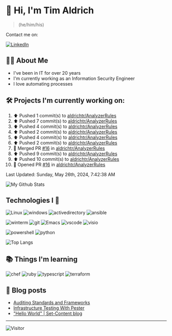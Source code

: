 # 👋 Hi, I'm Tim Aldrich

> (he/him/his)

Contact me on:

<a href="https://www.linkedin.com/in/timothy-r-aldrich/?lipi=urn%3Ali%3Apage%3Ad_flagship3_feed%3BMS0i193dS%2Fi6SvBKYxyEnQ%3D%3D">![LinkedIn](https://img.shields.io/badge/LinkedIn-0077B5?style=for-the-badge&logo=linkedin&logoColor=white)</a>



## 👩‍💻 About Me

- I've been in IT for over 20 years
- I'm currently working as an Information Security Engineer
- I love automating processes

## 🛠️ Projects I'm currently working on:


<!--RECENT_ACTIVITY:start-->
1. ⬆️ Pushed 1 commit(s) to [aldrichtr/AnalyzerRules](https://github.com/aldrichtr/AnalyzerRules)<br>
2. ⬆️ Pushed 7 commit(s) to [aldrichtr/AnalyzerRules](https://github.com/aldrichtr/AnalyzerRules)<br>
3. ⬆️ Pushed 4 commit(s) to [aldrichtr/AnalyzerRules](https://github.com/aldrichtr/AnalyzerRules)<br>
4. ⬆️ Pushed 2 commit(s) to [aldrichtr/AnalyzerRules](https://github.com/aldrichtr/AnalyzerRules)<br>
5. ⬆️ Pushed 4 commit(s) to [aldrichtr/AnalyzerRules](https://github.com/aldrichtr/AnalyzerRules)<br>
6. ⬆️ Pushed 2 commit(s) to [aldrichtr/AnalyzerRules](https://github.com/aldrichtr/AnalyzerRules)<br>
7. 🎉 Merged PR [#16](https://github.com/aldrichtr/AnalyzerRules/pull/16) in [aldrichtr/AnalyzerRules](https://github.com/aldrichtr/AnalyzerRules)<br>
8. ⬆️ Pushed 9 commit(s) to [aldrichtr/AnalyzerRules](https://github.com/aldrichtr/AnalyzerRules)<br>
9. ⬆️ Pushed 10 commit(s) to [aldrichtr/AnalyzerRules](https://github.com/aldrichtr/AnalyzerRules)<br>
10. 💪 Opened PR [#16](https://github.com/aldrichtr/AnalyzerRules/pull/16) in [aldrichtr/AnalyzerRules](https://github.com/aldrichtr/AnalyzerRules)<br>
<!--RECENT_ACTIVITY:end-->

<!--RECENT_ACTIVITY:last_update-->
Last Updated: Sunday, May 26th, 2024, 7:42:38 AM
<!--RECENT_ACTIVITY:last_update_end-->


<!--
  Configuration for the Github stats widget:
  https://github.com/anuraghazra/github-readme-stats
-->
![My Github Stats](https://github-readme-stats.vercel.app/api?username=aldrichtr&count_private=true&show=prs_merged,reviews&show_icons=true&theme=onedark)

## Technologies I 💖



<!--
  these urls are helpful in creating these:
  https://simpleicons.org/
  https://github.com/simple-icons/simple-icons/blob/develop/slugs.md
  https://shields.io/category/activity
-->

![Linux](https://img.shields.io/badge/linux-282C34?logo=linux&logoColor=white&style=plastic)
![windows](https://img.shields.io/badge/windows-282C34?logo=windows&style=plastic)
![activedirectory](https://img.shields.io/badge/activedirectory-282C34?logo=microsoft&style=plastic)
![ansible](https://img.shields.io/badge/ansible-282C34?logo=ansible&style=plastic)

![winterm](https://img.shields.io/badge/winterm-282C34?logo=windowsterminal&style=plastic)
![git](https://img.shields.io/badge/git-282C34?logo=git&logoColor=F05032&style=plastic)
![Emacs](https://img.shields.io/badge/gnuemacs-282C34?logo=gnuemacs&logoColor=blueviolet&style=plastic)
![vscode](https://img.shields.io/badge/vscode-282C34?logo=visualstudiocode&style=plastic)
![visio](https://img.shields.io/badge/visio-282C34?logo=microsoftvisio&style=plastic)

![powershell](https://img.shields.io/badge/powershell-282C34?logo=powershell&style=plastic)
![python](https://img.shields.io/badge/python-282C34?logo=python&style=282C34plastic)

![Top Langs](https://github-readme-stats.vercel.app/api/top-langs/?username=aldrichtr&layout=donut-vertical&theme=onedark)

## 📚 Things I'm learning

![chef](https://img.shields.io/badge/chef-282C34?logo=chef&style=plastic)
![ruby](https://img.shields.io/badge/ruby-282C34?logo=ruby&style=plastic)
![typescript](https://img.shields.io/badge/typescript-282C34?logo=typescript&style=plastic)
![terraform](https://img.shields.io/badge/terraform-282C34?logo=terraform&style=plastic)

## 📃 Blog posts

<!-- BLOG-POST-LIST:START -->
- [Auditing Standards and Frameworks](https://aldrichtr.github.io/posts/auditing-standards-and-frameworks/)
- [Infrastructure Testing With Pester](https://aldrichtr.github.io/posts/infrastructure-testing-with-pester/)
- [&quot;Hello World&quot; | Set-Content blog](https://aldrichtr.github.io/posts/my-first-post/)
<!-- BLOG-POST-LIST:END -->

---

![Visitor](https://visitor-badge.laobi.icu/badge?page_id=aldrichtr.aldrichtr)
